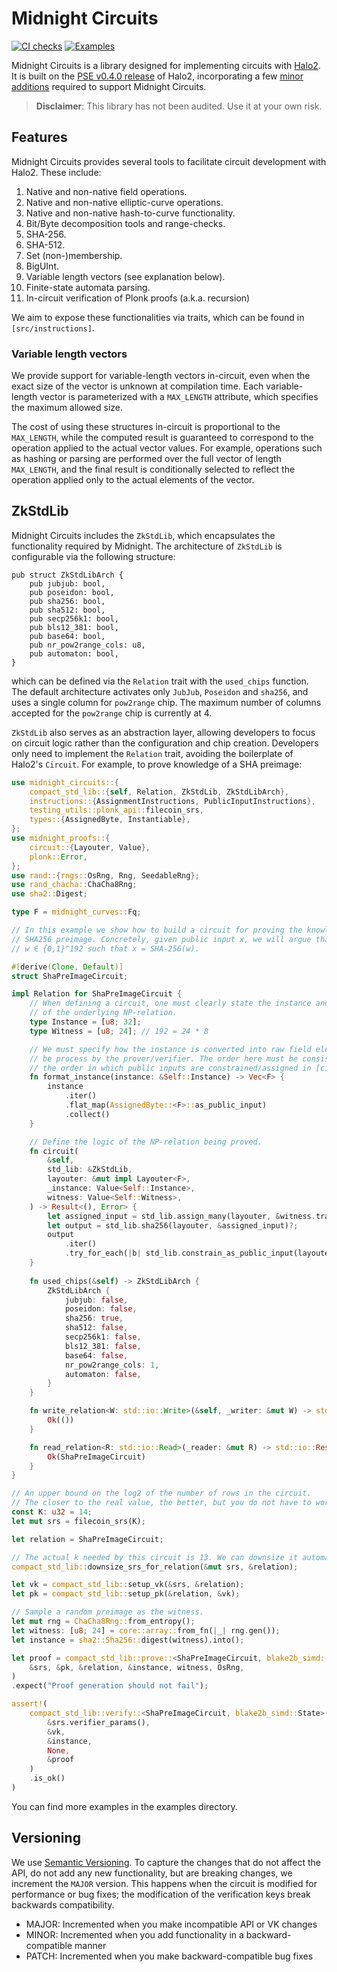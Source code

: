 # Midnight Circuits

[![CI checks](https://github.com/midnightntwrk/midnight-circuits/actions/workflows/ci.yml/badge.svg)](https://github.com/midnightntwrk/midnight-circuits/actions/workflows/ci.yml)
[![Examples](https://github.com/midnightntwrk/midnight-circuits/actions/workflows/examples.yml/badge.svg)](https://github.com/midnightntwrk/midnight-circuits/actions/workflows/examples.yml)

Midnight Circuits is a library designed for implementing circuits with [Halo2](https://github.com/zcash/halo2). It is built on the [PSE v0.4.0 release](https://github.com/privacy-scaling-explorations/halo2/releases/tag/v0.4.0) of Halo2, incorporating a few [minor additions](https://github.com/midnightntwrk/halo2/commits/dev/) required to support Midnight Circuits.

> **Disclaimer**: This library has not been audited. Use it at your own risk.

## Features

Midnight Circuits provides several tools to facilitate circuit development with Halo2. These include:

1. Native and non-native field operations.
2. Native and non-native elliptic-curve operations.
3. Native and non-native hash-to-curve functionality.
4. Bit/Byte decomposition tools and range-checks.
5. SHA-256.
6. SHA-512.
7. Set (non-)membership.
8. BigUInt.
9. Variable length vectors (see explanation below).
10. Finite-state automata parsing.
11. In-circuit verification of Plonk proofs (a.k.a. recursion)

We aim to expose these functionalities via traits, which can be found in `[src/instructions]`.

### Variable length vectors
We provide support for variable-length vectors in-circuit, even when the exact size of the vector is unknown 
at compilation time. Each variable-length vector is parameterized with a `MAX_LENGTH` attribute, which 
specifies the maximum allowed size.

The cost of using these structures in-circuit is proportional to the `MAX_LENGTH`, while the computed result 
is guaranteed to correspond to the operation applied to the actual vector values. For example, operations 
such as hashing or parsing are performed over the full vector of length `MAX_LENGTH`, and the final result 
is conditionally selected to reflect the operation applied only to the actual elements of the vector.


## ZkStdLib

Midnight Circuits includes the `ZkStdLib`, which encapsulates the functionality required by Midnight. 
The architecture of `ZkStdLib` is configurable via the following structure:

```text
pub struct ZkStdLibArch {
    pub jubjub: bool,
    pub poseidon: bool,
    pub sha256: bool,
    pub sha512: bool,
    pub secp256k1: bool,
    pub bls12_381: bool,
    pub base64: bool,
    pub nr_pow2range_cols: u8,
    pub automaton: bool,
}
```

which can be defined via the `Relation` trait with the `used_chips` function. The default 
architecture activates only `JubJub`, `Poseidon` and `sha256`, and uses a single column for
`pow2range` chip. The maximum number of columns accepted for the `pow2range` chip is currently
at 4.

`ZkStdLib` also serves as an abstraction layer, allowing developers to focus on circuit logic 
rather than the configuration and chip creation. Developers only need to implement the `Relation` 
trait, avoiding the boilerplate of Halo2's `Circuit`. For example, to prove knowledge of a SHA preimage:

```rust
use midnight_circuits::{
    compact_std_lib::{self, Relation, ZkStdLib, ZkStdLibArch},
    instructions::{AssignmentInstructions, PublicInputInstructions},
    testing_utils::plonk_api::filecoin_srs,
    types::{AssignedByte, Instantiable},
};
use midnight_proofs::{
    circuit::{Layouter, Value},
    plonk::Error,
};
use rand::{rngs::OsRng, Rng, SeedableRng};
use rand_chacha::ChaCha8Rng;
use sha2::Digest;

type F = midnight_curves::Fq;

// In this example we show how to build a circuit for proving the knowledge of a
// SHA256 preimage. Concretely, given public input x, we will argue that we know
// w ∈ {0,1}^192 such that x = SHA-256(w).

#[derive(Clone, Default)]
struct ShaPreImageCircuit;

impl Relation for ShaPreImageCircuit {
    // When defining a circuit, one must clearly state the instance and the witness
    // of the underlying NP-relation.
    type Instance = [u8; 32];
    type Witness = [u8; 24]; // 192 = 24 * 8

    // We must specify how the instance is converted into raw field elements to
    // be process by the prover/verifier. The order here must be consistent with
    // the order in which public inputs are constrained/assigned in [circuit].
    fn format_instance(instance: &Self::Instance) -> Vec<F> {
        instance
            .iter()
            .flat_map(AssignedByte::<F>::as_public_input)
            .collect()
    }

    // Define the logic of the NP-relation being proved.
    fn circuit(
        &self,
        std_lib: &ZkStdLib,
        layouter: &mut impl Layouter<F>,
        _instance: Value<Self::Instance>,
        witness: Value<Self::Witness>,
    ) -> Result<(), Error> {
        let assigned_input = std_lib.assign_many(layouter, &witness.transpose_array())?;
        let output = std_lib.sha256(layouter, &assigned_input)?;
        output
            .iter()
            .try_for_each(|b| std_lib.constrain_as_public_input(layouter, b))
    }
    
    fn used_chips(&self) -> ZkStdLibArch {
        ZkStdLibArch {
            jubjub: false,
            poseidon: false,
            sha256: true,
            sha512: false,
            secp256k1: false,
            bls12_381: false,
            base64: false,
            nr_pow2range_cols: 1,
            automaton: false,
        }
    }

    fn write_relation<W: std::io::Write>(&self, _writer: &mut W) -> std::io::Result<()> {
        Ok(())
    }

    fn read_relation<R: std::io::Read>(_reader: &mut R) -> std::io::Result<Self> {
        Ok(ShaPreImageCircuit)
    }
}

// An upper bound on the log2 of the number of rows in the circuit.
// The closer to the real value, the better, but you do not have to worry too much.
const K: u32 = 14;
let mut srs = filecoin_srs(K);

let relation = ShaPreImageCircuit;

// The actual k needed by this circuit is 13. We can downsize it automatically.
compact_std_lib::downsize_srs_for_relation(&mut srs, &relation);

let vk = compact_std_lib::setup_vk(&srs, &relation);
let pk = compact_std_lib::setup_pk(&relation, &vk);

// Sample a random preimage as the witness.
let mut rng = ChaCha8Rng::from_entropy();
let witness: [u8; 24] = core::array::from_fn(|_| rng.gen());
let instance = sha2::Sha256::digest(witness).into();

let proof = compact_std_lib::prove::<ShaPreImageCircuit, blake2b_simd::State>(
    &srs, &pk, &relation, &instance, witness, OsRng,
)
.expect("Proof generation should not fail");

assert!(
    compact_std_lib::verify::<ShaPreImageCircuit, blake2b_simd::State>(
        &srs.verifier_params(),
        &vk,
        &instance,
        None,
        &proof
    )
    .is_ok()
)
```

You can find more examples in the examples directory.

## Versioning

We use [Semantic Versioning](https://semver.org/spec/v2.0.0.html). To capture
the changes that do not affect the API, do not add any new functionality, but
are breaking changes, we increment the `MAJOR` version. This happens when the
circuit is modified for performance or bug fixes; the modification of the
verification keys break backwards compatibility.

* MAJOR: Incremented when you make incompatible API or VK changes
* MINOR: Incremented when you add functionality in a backward-compatible manner
* PATCH: Incremented when you make backward-compatible bug fixes
